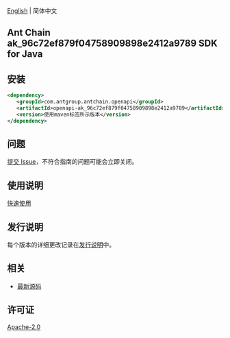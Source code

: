 [English](README.md) | 简体中文

## Ant Chain ak_96c72ef879f04758909898e2412a9789 SDK for Java

## 安装

```xml
<dependency>
   <groupId>com.antgroup.antchain.openapi</groupId>
   <artifactId>openapi-ak_96c72ef879f04758909898e2412a9789</artifactId>
   <version>使用maven标签所示版本</version>
</dependency>
```

## 问题

[提交 Issue](https://github.com/alipay/antchain-openapi-prod-sdk/issues/new)，不符合指南的问题可能会立即关闭。

## 使用说明

[快速使用](https://github.com/alipay/antchain-openapi-prod-sdk)

## 发行说明

每个版本的详细更改记录在[发行说明](./ChangeLog.txt)中。

## 相关

- [最新源码](https://github.com/alipay/antchain-openapi-prod-sdk/)

## 许可证

[Apache-2.0](http://www.apache.org/licenses/LICENSE-2.0)
